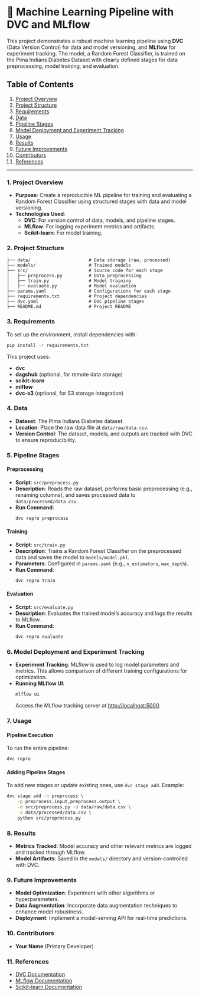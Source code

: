

# 📘 Machine Learning Pipeline with DVC and MLflow

This project demonstrates a robust machine learning pipeline using **DVC** (Data Version Control) for data and model versioning, and **MLflow** for experiment tracking. The model, a Random Forest Classifier, is trained on the Pima Indians Diabetes Dataset with clearly defined stages for data preprocessing, model training, and evaluation.

## Table of Contents
1. [Project Overview](###project-overview)
2. [Project Structure](###project-structure)
3. [Requirements](###requirements)
4. [Data](###data)
5. [Pipeline Stages](###pipeline-stages)
6. [Model Deployment and Experiment Tracking](###model-deployment-and-experiment-tracking)
7. [Usage](###usage)
8. [Results](###results)
9. [Future Improvements](###future-improvements)
10. [Contributors](###contributors)
11. [References](###references)

---

### 1. Project Overview
- **Purpose**: Create a reproducible ML pipeline for training and evaluating a Random Forest Classifier using structured stages with data and model versioning.
- **Technologies Used**: 
  - **DVC**: For version control of data, models, and pipeline stages.
  - **MLflow**: For logging experiment metrics and artifacts.
  - **Scikit-learn**: For model training.
  
### 2. Project Structure
```
├── data/                      # Data storage (raw, processed)
├── models/                    # Trained models
├── src/                       # Source code for each stage
│   ├── preprocess.py          # Data preprocessing
│   ├── train.py               # Model training
│   ├── evaluate.py            # Model evaluation
├── params.yaml                # Configurations for each stage
├── requirements.txt           # Project dependencies
├── dvc.yaml                   # DVC pipeline stages
├── README.md                  # Project README
```

### 3. Requirements
To set up the environment, install dependencies with:
```bash
pip install -r requirements.txt
```
This project uses:
- **dvc**
- **dagshub** (optional, for remote data storage)
- **scikit-learn**
- **mlflow**
- **dvc-s3** (optional, for S3 storage integration)

### 4. Data
- **Dataset**: The Pima Indians Diabetes dataset.
- **Location**: Place the raw data file at `data/raw/data.csv`.
- **Version Control**: The dataset, models, and outputs are tracked with DVC to ensure reproducibility.

### 5. Pipeline Stages

#### Preprocessing
- **Script**: `src/preprocess.py`
- **Description**: Reads the raw dataset, performs basic preprocessing (e.g., renaming columns), and saves processed data to `data/processed/data.csv`.
- **Run Command**:
  ```bash
  dvc repro preprocess
  ```

#### Training
- **Script**: `src/train.py`
- **Description**: Trains a Random Forest Classifier on the preprocessed data and saves the model to `models/model.pkl`.
- **Parameters**: Configured in `params.yaml` (e.g., `n_estimators`, `max_depth`).
- **Run Command**:
  ```bash
  dvc repro train
  ```

#### Evaluation
- **Script**: `src/evaluate.py`
- **Description**: Evaluates the trained model’s accuracy and logs the results to MLflow.
- **Run Command**:
  ```bash
  dvc repro evaluate
  ```

### 6. Model Deployment and Experiment Tracking
- **Experiment Tracking**: MLflow is used to log model parameters and metrics. This allows comparison of different training configurations for optimization.
- **Running MLflow UI**:
  ```bash
  mlflow ui
  ```
  Access the MLflow tracking server at [http://localhost:5000](http://localhost:5000).

### 7. Usage

#### Pipeline Execution
To run the entire pipeline:
```bash
dvc repro
```

#### Adding Pipeline Stages
To add new stages or update existing ones, use `dvc stage add`. Example:
```bash
dvc stage add -n preprocess \
    -p preprocess.input,preprocess.output \
    -d src/preprocess.py -d data/raw/data.csv \
    -o data/processed/data.csv \
    python src/preprocess.py
```

### 8. Results
- **Metrics Tracked**: Model accuracy and other relevant metrics are logged and tracked through MLflow.
- **Model Artifacts**: Saved in the `models/` directory and version-controlled with DVC.

### 9. Future Improvements
- **Model Optimization**: Experiment with other algorithms or hyperparameters.
- **Data Augmentation**: Incorporate data augmentation techniques to enhance model robustness.
- **Deployment**: Implement a model-serving API for real-time predictions.

### 10. Contributors
- **Your Name** (Primary Developer)
  
### 11. References
- [DVC Documentation](https://dvc.org/doc)
- [MLflow Documentation](https://mlflow.org/docs/latest/index.html)
- [Scikit-learn Documentation](https://scikit-learn.org/stable/documentation.html)
